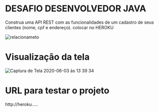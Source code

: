# DESAFIO DESENVOLVEDOR JAVA 
Construa uma API REST com as funcionalidades de um cadastro de seus clientes
(nome, cpf e endereço). colocar no HEROKU

![relacionameto](https://user-images.githubusercontent.com/10280913/102848184-f4044800-43f2-11eb-9073-3d57ef88ce1c.png)

# Visualização da tela

![Captura de Tela 2020-06-03 às 13 39 34](https://user-images.githubusercontent.com/10280913/83663950-b8617800-a59f-11ea-945d-24702d86402c.png)

# URL para testar o projeto

http://heroku.....

